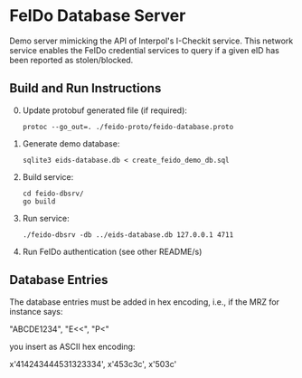 # FeIDo Database Server
Demo server mimicking the API of Interpol's I-Checkit service.
This network service enables the FeIDo credential services to query if a given
eID has been reported as stolen/blocked.

## Build and Run Instructions
0. Update protobuf generated file (if required):
    ```
    protoc --go_out=. ./feido-proto/feido-database.proto
    ```

1. Generate demo database:
    ```
    sqlite3 eids-database.db < create_feido_demo_db.sql
    ```

2. Build service:
    ```
    cd feido-dbsrv/
    go build
    ```

3. Run service:
    ```
    ./feido-dbsrv -db ../eids-database.db 127.0.0.1 4711
    ```

4. Run FeIDo authentication (see other README/s)

## Database Entries
The database entries must be added in hex encoding, i.e., if the MRZ for instance
says:

"ABCDE1234", "E<<", "P<"

you insert as ASCII hex encoding:

x'414243444531323334', x'453c3c', x'503c'

